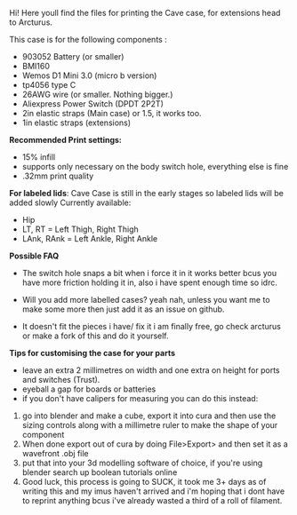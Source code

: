 Hi! Here youll find the files for printing the Cave case, for extensions head to Arcturus.

This case is for the following components : 
- 903052 Battery (or smaller)
- BMI160
- Wemos D1 Mini 3.0 (micro b version)
- tp4056 type C
- 26AWG wire (or smaller. Nothing bigger.)
- Aliexpress Power Switch (DPDT 2P2T)
- 2in elastic straps (Main case) or 1.5, it works too.
- 1in elastic straps (extensions)

**Recommended Print settings:**
- 15% infill
- supports only necessary on the body switch hole, everything else is fine
- .32mm print quality

  
**For labeled lids**:
Cave Case is still in the early stages so labeled lids will be added slowly
Currently available:
- Hip
- LT, RT = Left Thigh, Right Thigh
- LAnk, RAnk = Left Ankle, Right Ankle

**Possible FAQ**
- The switch hole snaps a bit when i force it in
 it works better bcus you have more friction holding it in, also i have spent enough time so idrc.

- Will you add more labelled cases?
 yeah nah, unless you want me to make some more then just add it as an issue on github.

- It doesn't fit the pieces i have/ fix it
 i am finally free, go check arcturus or make a fork of this and do it yourself.

**Tips for customising the case for your parts**
- leave an extra 2 millimetres on width and one extra on height for ports and switches (Trust).
- eyeball a gap for boards or batteries
- if you don't have calipers for measuring you can do this instead:
1. go into blender and make a cube, export it into cura and then use the sizing controls along with a millimetre ruler to make the shape of your component
2. When done export out of cura by doing File>Export> and then set it as a wavefront .obj file
3. put that into your 3d modelling software of choice, if you're using blender search up boolean tutorials online
4. Good luck, this process is going to SUCK, it took me 3+ days as of writing this and my imus haven't arrived and i'm hoping that i dont have to reprint anything bcus i've already wasted a third of a roll of filament.

